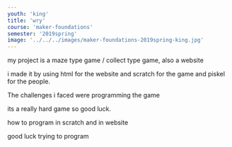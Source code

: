 ```yaml
---
youth: 'king'
title: 'wry'
course: 'maker-foundations'
semester: '2019spring'
image: '../../../images/maker-foundations-2019spring-king.jpg'
---
```


my project is a maze type game / collect type game, also a website

i made it by using html for the website and scratch for the game and piskel for the people.

The challenges i faced were programming the game 

its a really hard game so good luck.

how to program in scratch and in website

good luck trying to program
